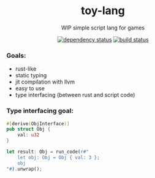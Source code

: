 <div align="center">

# toy-lang

WIP simple script lang for games

[![dependency status](https://deps.rs/repo/github/Overpeek/toy-lang/status.svg)](https://deps.rs/repo/github/Overpeek/toy-lang)
[![build status](https://github.com/Overpeek/toy-lang/actions/workflows/rust.yml/badge.svg)](https://github.com/Overpeek/toy-lang/actions)
 
 </div>

### Goals:
 - rust-like
 - static typing
 - jit compilation with llvm
 - easy to use
 - type interfacing (between rust and script code)

### Type interfacing goal:
```rust
#[derive(ObjInterface)]
pub struct Obj {
    val: u32
}

let result: Obj = run_code(r#"
    let obj: Obj = Obj { val: 3 };
    obj
"#).unwrap();
```
